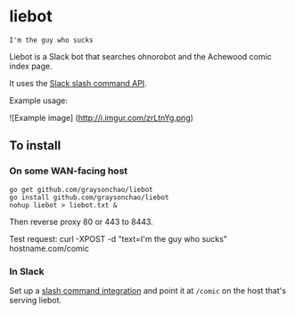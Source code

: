 # liebot
    I'm the guy who sucks

Liebot is a Slack bot that searches ohnorobot and the Achewood comic index page.

It uses the [Slack slash command API](https://api.slack.com/slash-commands).

Example usage:

![Example image]
(http://i.imgur.com/zrLtnYg.png)

## To install

### On some WAN-facing host
    go get github.com/graysonchao/liebot
    go install github.com/graysonchao/liebot
    nohup liebot > liebot.txt &
    
Then reverse proxy 80 or 443 to 8443.

Test request:
    curl -XPOST -d "text=I'm the guy who sucks" hostname.com/comic

### In Slack
Set up a [slash command integration](https://api.slack.com/slash-commands) and point it at `/comic` on the host that's serving liebot.
